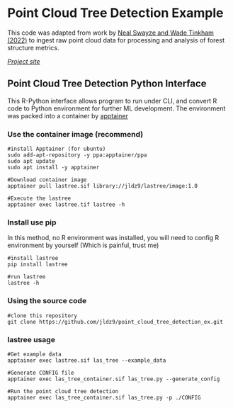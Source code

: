 # Point Cloud Tree Detection Example

This code was adapted from work by [Neal Swayze and Wade Tinkham (2022)](https://scholar.google.com/scholar?oi=bibs&hl=en&cluster=10655866445299954513) to ingest raw point cloud data for processing and analysis of forest structure metrics.

[*Project site*](https://georgewoolsey.github.io/point_cloud_tree_detection_ex/)

## Point Cloud Tree Detection Python Interface 

This R-Python interface allows program to run under CLI, and convert R code to Python environment for further ML development. 
The environment was packed into a container by [apptainer](https://apptainer.org/docs/user/main/introduction.html) 

### Use the container image (recommend) 
```
#install Apptainer (for ubuntu)
sudo add-apt-repository -y ppa:apptainer/ppa
sudo apt update
sudo apt install -y apptainer

#Download container image
apptainer pull lastree.sif library://jldz9/lastree/image:1.0

#Execute the lastree
apptainer exec lastree.tif lastree -h
```
### Install use pip 
In this method, no R environment was installed, you will need to config R environment by yourself (Which is painful, trust me) 
```
#install lastree
pip install lastree

#run lastree
lastree -h
```

### Using the source code 
```
#clone this repository 
git clone https://github.com/jldz9/point_cloud_tree_detection_ex.git
```

### lastree usage 
```
#Get example data
apptainer exec lastree.sif las_tree --example_data

#Generate CONFIG file
apptainer exec las_tree_container.sif las_tree.py --generate_config

#Run the point cloud tree detection
apptainer exec las_tree_container.sif las_tree.py -p ./CONFIG
```

